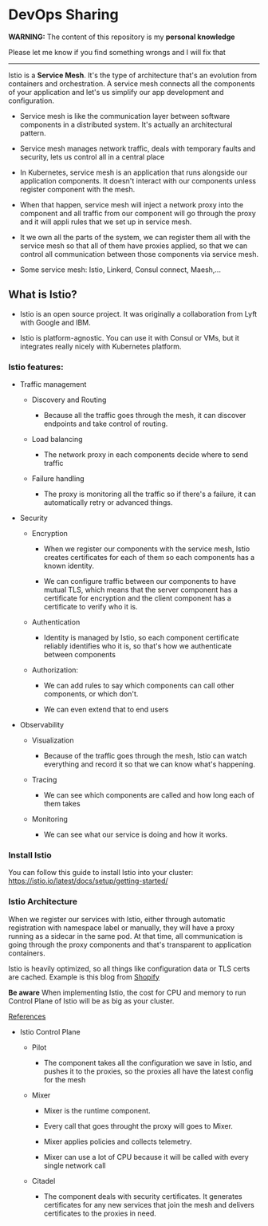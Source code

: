 # DevOps Sharing

**WARNING:** The content of this repository is my **personal knowledge**

Please let me know if you find something wrongs and I will fix that

---

Istio is a **Service Mesh**. It's the type of architecture that's an evolution from containers and orchestration. A service mesh connects all the components of your application and let's us simplify our app development and configuration. 

* Service mesh is like the communication layer between software components in a distributed system. It's actually an architectural pattern.

* Service mesh manages network traffic, deals with temporary faults and security, lets us control all in a central place

* In Kubernetes, service mesh is an application that runs alongside our application components. It doesn't interact with our components unless register component with the mesh.

* When that happen, service mesh will inject a network proxy into the component and all traffic from our component will go through the proxy and it will appli rules that we set up in service mesh.

* It we own all the parts of the system, we can register them all with the service mesh so that all of them have proxies applied, so that we can control all communication between those components via service mesh.

* Some service mesh: Istio, Linkerd, Consul connect, Maesh,...

## What is Istio?

* Istio is an open source project. It was originally a collaboration from Lyft with Google and IBM.

* Istio is platform-agnostic. You can use it with Consul or VMs, but it integrates really nicely with Kubernetes platform.

### Istio features:

* Traffic management

  * Discovery and Routing
  
    * Because all the traffic goes through the mesh, it can discover endpoints and take control of routing.

  * Load balancing 
  
    * The network proxy in each components decide where to send traffic

  * Failure handling 
  
    * The proxy is monitoring all the traffic so if there's a failure, it can automatically retry or advanced things.

* Security

  * Encryption

    * When we register our components with the service mesh, Istio creates certificates for each of them so each components has a known identity. 

    * We can configure traffic between our components to have mutual TLS, which means that the server component has a certificate for encryption and the client component has a certificate to verify who it is.
 
  * Authentication

    * Identity is managed by Istio, so each component certificate reliably identifies who it is, so that's how we authenticate between components

  * Authorization:

    * We can add rules to say which components can call other components, or which don't.

    * We can even extend that to end users

* Observability

  * Visualization

    * Because of the traffic goes through the mesh, Istio can watch everything and record it so that we can know what's happening. 

  * Tracing 

    * We can see which components are called and how long each of them takes

  * Monitoring

    * We can see what our service is doing and how it works.

### Install Istio

You can follow this guide to install Istio into your cluster: https://istio.io/latest/docs/setup/getting-started/

### Istio Architecture

When we register our services with Istio, either through automatic registration with namespace label or manually, they will have a proxy running as a sidecar in the same pod. At that time, all communication is going through the proxy components and that's transparent to application containers.

Istio is heavily optimized, so all things like configuration data or TLS certs are cached. Example is this blog from [Shopify](https://medium.com/@michael_87395/benchmarking-istio-linkerd-cpu-c36287e32781)

**Be aware** When implementing Istio, the cost for CPU and memory to run Control Plane of Istio will be as big as your cluster.

[References](https://istio.io/latest/about/service-mesh/)

* Istio Control Plane

  * Pilot

    * The component takes all the configuration we save in Istio, and pushes it to the proxies, so the proxies all have the latest config for the mesh

  * Mixer

    * Mixer is the runtime component.

    * Every call that goes throught the proxy will goes to Mixer.

    * Mixer applies policies and collects telemetry.

    * Mixer can use a lot of CPU because it will be called with every single network call

  * Citadel

    * The component deals with security certificates. It generates certificates for any new services that join the mesh and delivers certificates to the proxies in need.

